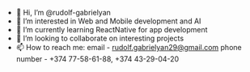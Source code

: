 - 👋 Hi, I’m @rudolf-gabrielyan
- 👀 I’m interested in Web and Mobile development and AI
- 🌱 I’m currently learning ReactNative for app development
- 💞️ I’m looking to collaborate on interesting projects
- 📫 How to reach me: 
      email - rudolf.gabrielyan29@gmail.com
      phone number - +374 77-58-61-88, +374 43-29-04-20

<!---
rudolf-gabrielyan/rudolf-gabrielyan is a ✨ special ✨ repository because its `README.md` (this file) appears on your GitHub profile.
You can click the Preview link to take a look at your changes.
--->
